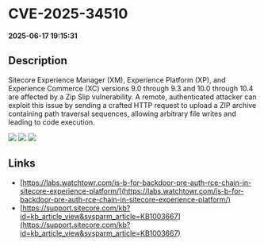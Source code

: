 # CVE-2025-34510

**2025-06-17 19:15:31**

## Description
Sitecore Experience Manager (XM), Experience Platform (XP), and Experience Commerce (XC) versions 9.0 through 9.3 and 10.0 through 10.4 are affected by a Zip Slip vulnerability. A remote, authenticated attacker can exploit this issue by sending a crafted HTTP request to upload a ZIP archive containing path traversal sequences, allowing arbitrary file writes and leading to code execution.

![](https://img.shields.io/static/v1?label=Score&message=8.8&color=red)
![](https://img.shields.io/static/v1?label=Severity&message=HIGH&color=red)
![](https://img.shields.io/static/v1?label=CWE&message=Traversal&color=green)

## Links
- [https://labs.watchtowr.com/is-b-for-backdoor-pre-auth-rce-chain-in-sitecore-experience-platform/](https://labs.watchtowr.com/is-b-for-backdoor-pre-auth-rce-chain-in-sitecore-experience-platform/)
- [https://support.sitecore.com/kb?id=kb_article_view&sysparm_article=KB1003667](https://support.sitecore.com/kb?id=kb_article_view&sysparm_article=KB1003667)
